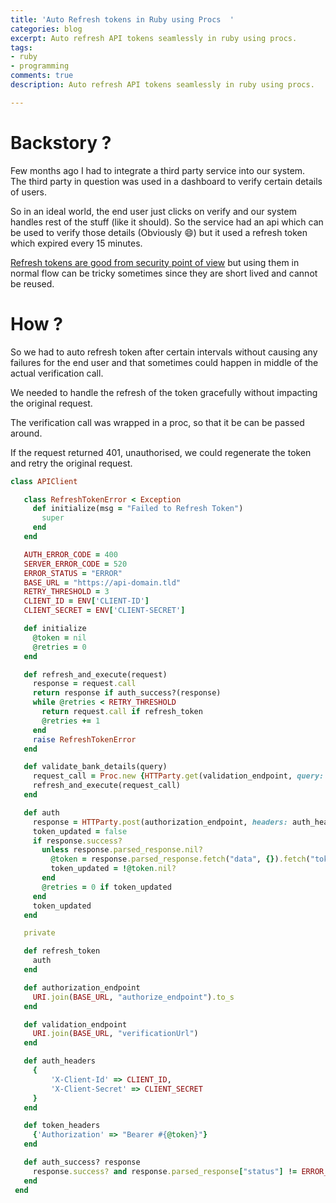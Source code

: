 ```yaml
---
title: 'Auto Refresh tokens in Ruby using Procs  '
categories: blog
excerpt: Auto refresh API tokens seamlessly in ruby using procs.
tags:
- ruby
- programming
comments: true
description: Auto refresh API tokens seamlessly in ruby using procs.

---
```

# Backstory ?

Few months ago I had to integrate a third party service into our system.  
The third party in question was used in a dashboard to verify certain details of users.

So in an ideal world, the end user just clicks on verify and our system handles rest of the stuff (like it should). So the service had an api which can be used to verify those details (Obviously :smile:) but it used a refresh token which expired every 15 minutes.

[Refresh tokens are good from security point of view](https://auth0.com/learn/refresh-tokens/) but using them in normal flow can be tricky sometimes since they are short lived and cannot be reused. 

# How ?

So we had to auto refresh token after certain intervals without causing any failures for the end user and that sometimes could happen in middle of the actual verification call.

We needed to handle the refresh of the token gracefully without impacting the original request.  
  
The verification call was wrapped in a proc, so that it be can be passed around.

 If  the request returned 401, unauthorised, we could regenerate the token and retry the original request.
 
 ```ruby
 class APIClient

    class RefreshTokenError < Exception
      def initialize(msg = "Failed to Refresh Token")
        super
      end
    end

    AUTH_ERROR_CODE = 400
    SERVER_ERROR_CODE = 520
    ERROR_STATUS = "ERROR"
    BASE_URL = "https://api-domain.tld"
    RETRY_THRESHOLD = 3 
    CLIENT_ID = ENV['CLIENT-ID']
    CLIENT_SECRET = ENV['CLIENT-SECRET']

    def initialize
      @token = nil
      @retries = 0
    end

    def refresh_and_execute(request)
      response = request.call
      return response if auth_success?(response)
      while @retries < RETRY_THRESHOLD
        return request.call if refresh_token
        @retries += 1
      end
      raise RefreshTokenError
    end

    def validate_bank_details(query)
      request_call = Proc.new {HTTParty.get(validation_endpoint, query: query, headers: token_headers, timeout: 12)}
      refresh_and_execute(request_call)
    end

    def auth
      response = HTTParty.post(authorization_endpoint, headers: auth_headers)
      token_updated = false
      if response.success?
        unless response.parsed_response.nil?
          @token = response.parsed_response.fetch("data", {}).fetch("token", nil)
          token_updated = !@token.nil?
        end
        @retries = 0 if token_updated
      end
      token_updated
    end

    private

    def refresh_token
      auth
    end

    def authorization_endpoint
      URI.join(BASE_URL, "authorize_endpoint").to_s
    end

    def validation_endpoint
      URI.join(BASE_URL, "verificationUrl")
    end

    def auth_headers
      {
          'X-Client-Id' => CLIENT_ID,
          'X-Client-Secret' => CLIENT_SECRET
      }
    end

    def token_headers
      {'Authorization' => "Bearer #{@token}"}
    end

    def auth_success? response
      response.success? and response.parsed_response["status"] != ERROR_STATUS and not (response.parsed_response["subCode"].to_i.between?(AUTH_ERROR_CODE, SERVER_ERROR_CODE))
    end
  end
 ```